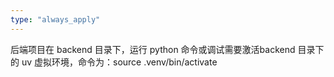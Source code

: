 ```yaml
---
type: "always_apply"
---
```


后端项目在 backend 目录下，运行 python 命令或调试需要激活backend 目录下的 uv 虚拟环境，命令为：source .venv/bin/activate
